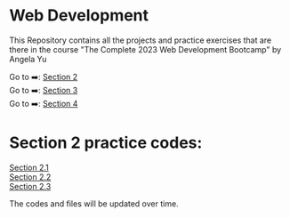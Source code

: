 # Web Development
 
This Repository contains all the projects and practice exercises that are there in the course "The Complete 2023 Web Development Bootcamp" by Angela Yu

Go to ➡️: [Section 2](./Section_2/)<br />
Go to ➡️: [Section 3](./Section_3/)<br />
Go to ➡️: [Section 4](./Section_4/)<br />

# Section 2 practice codes:

[Section 2.1](./Section_2/2.1_Heading_Element/index.html) <br />
[Section 2.2](./Section_2/2.2_Paragraph_Element/index.html) <br />
[Section 2.3](./Section_2/2.3_Void_Elements/index.html) <br />

The codes and files will be updated over time.
